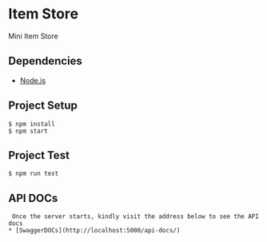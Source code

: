 # Item Store
Mini Item Store

## Dependencies

* [Node.js](https://nodejs.org/en/download/)


## Project Setup

```
$ npm install
$ npm start
```

## Project Test

```
$ npm run test
```

## API DOCs

```
 Once the server starts, kindly visit the address below to see the API docs
* [SwaggerDOCs](http://localhost:5000/api-docs/)
```